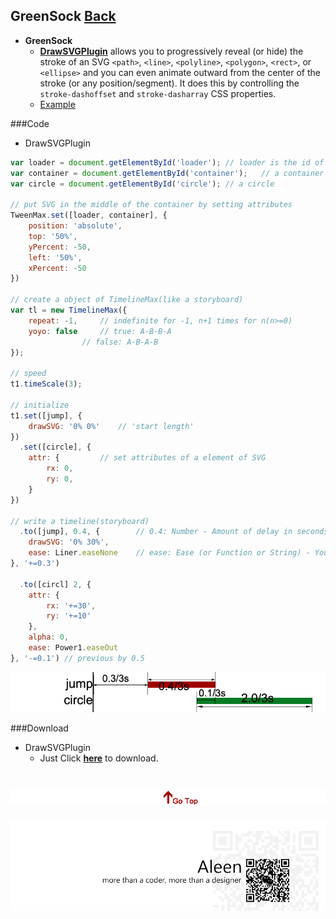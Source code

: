 ## GreenSock [Back](./../Framework.md)

- **GreenSock** 
	- [**DrawSVGPlugin**](http://greensock.com/drawSVG) allows you to progressively reveal (or hide) the stroke of an SVG ```<path>```, ```<line>```, ```<polyline>```, ```<polygon>```, ```<rect>```, or ```<ellipse>``` and you can even animate outward from the center of the stroke (or any position/segment). It does this by controlling the ```stroke-dashoffset``` and ```stroke-dasharray``` CSS properties.
	- [Example](http://aleen42.github.io/example/Greensock/example.html)

###Code
- DrawSVGPlugin

```js
var loader = document.getElementById('loader');	// loader is the id of the SVG
var container = document.getElementById('container');	// a container containing the SVG
var circle = document.getElementById('circle');	// a circle

// put SVG in the middle of the container by setting attributes
TweenMax.set([loader, container], {
	position: 'absolute',
	top: '50%',
	yPercent: -50,
	left: '50%',
	xPercent: -50
})

// create a object of TimelineMax(like a storyboard)
var tl = new TimelineMax({
	repeat: -1,		// indefinite for -1, n+1 times for n(n>=0)
	yoyo: false		// true: A-B-B-A
				// false: A-B-A-B
});

// speed
t1.timeScale(3);

// initialize
t1.set([jump], {
	drawSVG: '0% 0%'	// 'start length'
})
  .set([circle], {
	attr: {			// set attributes of a element of SVG		
		rx: 0,
		ry: 0,
	}
})

// write a timeline(storyboard)
  .to([jump], 0.4, {		// 0.4: Number - Amount of delay in seconds (or frames for frames-based tweens) before the animation should begin.
	drawSVG: '0% 30%',
	ease: Liner.easeNone	// ease: Ease (or Function or String) - You can choose from various eases to control the rate of change during the animation, giving it a specific "feel".
}, '+=0.3')

  .to([circl] 2, {
	attr: {
		rx: '+=30',
		ry: '+=10'
	},
	alpha: 0,
	ease: Power1.easeOut
}, '-=0.1')	// previous by 0.5

```

<img src="./api.png">


###Download
- DrawSVGPlugin
	- Just Click [**here**](https://github.com/aleen42/PersonalWiki/raw/master/Programming/JavaScript/Framework/GreenSock/DrawSVGPlugin.rar) to download.


<a href="#" style="left:200px;"><img src="./../../../../pic/gotop.png"></a>
=====
<a href="http://aleen42.github.io/" target="_blank" ><img src="./../../../../pic/tail.gif"></a>